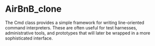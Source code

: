 # AirBnB_clone
The Cmd class provides a simple framework for writing line-oriented command interpreters. These are often useful for test harnesses, administrative tools, and prototypes that will later be wrapped in a more sophisticated interface.
